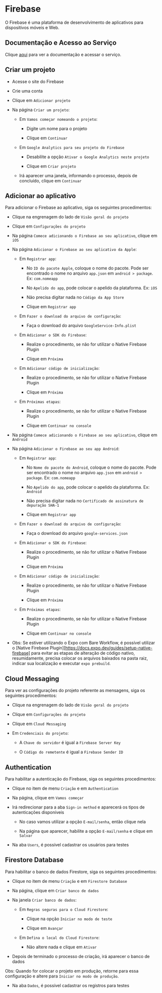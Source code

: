 # Firebase

O Firebase é uma plataforma de desenvolvimento de aplicativos para dispositivos móveis e Web.

## Documentação e Acesso ao Serviço

Clique [aqui](https://console.firebase.google.com) para ver a documentação e acessar o serviço.

## Criar um projeto

- Acesse o site do Firebase

- Crie uma conta

- Clique em `Adicionar projeto`

- Na página `Criar um projeto`:

  - Em `Vamos começar nomeando o projeto`:
  
    - Digite um nome para o projeto
    
    - Clique em `Continuar`

  - Em `Google Analytics para seu projeto do Firebase`
    
    - Desabilite a opção `Ativar o Google Analytics neste projeto`
    
    - Clique em `Criar projeto`

  - Irá aparecer uma janela, informando o processo, depois de concluído, clique em `Continuar`

## Adicionar ao aplicativo

Para adicionar o Firebase ao aplicativo, siga os seguintes procedimentos:

- Clique na engrenagem do lado de `Visão geral do projeto`

- Clique em `Configurações do projeto`

- Na página `Comece adicionando o Firebase ao seu aplicativo`, clique em `iOS`

- Na página `Adicionar o Firebase ao seu aplicativo da Apple`:

  - Em `Registrar app`:

    - No `ID do pacote Apple`, coloque o nome do pacote. Pode ser encontrado o nome no arquivo `app.json` em `android > package`. Ex: `com.nomeapp`

    - No `Apelido do app`, pode colocar o apelido da plataforma. Ex: `iOS`

    - Não precisa digitar nada no `Código da App Store`

    - Clique em `Registrar app`

  - Em `Fazer o download do arquivo de configuração`:

    - Faça o download do arquivo `GoogleService-Info.plist`

  - Em `Adicionar o SDK do Firebase`:

    - Realize o procedimento, se não for utilizar o Native Firebase Plugin

    - Clique em `Próxima`

  - Em `Adicionar código de inicialização`:

    - Realize o procedimento, se não for utilizar o Native Firebase Plugin

    - Clique em `Próxima`

  - Em `Próximas etapas`:

    - Realize o procedimento, se não for utilizar o Native Firebase Plugin

    - Clique em `Continuar no console`

- Na página `Comece adicionando o Firebase ao seu aplicativo`, clique em `Android`

- Na página `Adicionar o Firebase ao seu app Android`:

  - Em `Registrar app`:

    - No `Nome do pacote do Android`, coloque o nome do pacote. Pode ser encontrado o nome no arquivo `app.json` em `android > package`. Ex: `com.nomeapp`

    - No `Apelido do app`, pode colocar o apelido da plataforma. Ex: `Android`

    - Não precisa digitar nada no `Certificado de assinatura de depuração SHA-1`

    - Clique em `Registrar app`

  - Em `Fazer o download do arquivo de configuração`:

    - Faça o download do arquivo `google-services.json`

  - Em `Adicionar o SDK do Firebase`:

    - Realize o procedimento, se não for utilizar o Native Firebase Plugin

    - Clique em `Próxima`

  - Em `Adicionar código de inicialização`:

    - Realize o procedimento, se não for utilizar o Native Firebase Plugin

    - Clique em `Próxima`

  - Em `Próximas etapas`:

    - Realize o procedimento, se não for utilizar o Native Firebase Plugin

    - Clique em `Continuar no console`

- Obs: Se estiver utilizando o Expo com Bare Workflow, é possível utilizar o [Native Firebase Plugin][https://docs.expo.dev/guides/setup-native-firebase] para evitar as etapas de alteração de código nativo, resumidamente, precisa colocar os arquivos baixados na pasta raiz, indicar sua localização e executar `expo prebuild`.

## Cloud Messaging

Para ver as configurações do projeto referente as mensagens, siga os seguintes procedimentos:

- Clique na engrenagem do lado de `Visão geral do projeto`

- Clique em `Configurações do projeto`

- Clique em `Cloud Messaging`

- Em `Credenciais do projeto`:

  - A `Chave do servidor` é igual a `Firebase Server Key`

  - O `Código do remetente` é igual a `Firebase Sender ID`

## Authentication

Para habilitar a autenticação do Firebase, siga os seguintes procedimentos:

- Clique no item de menu `Criação` e em `Authentication`

- Na página, clique em `Vamos começar`

- Irá redirecionar para a aba `Sign-in method` e aparecerá os tipos de autenticações disponíveis

  - No caso vamos utilizar a opção `E-mail/senha`, então clique nela

  - Na página que aparecer, habilite a opção `E-mail/senha` e clique em `Salvar`

- Na aba `Users`, é possível cadastrar os usuários para testes

## Firestore Database

Para habilitar o banco de dados Firestore, siga os seguintes procedimentos:

- Clique no item de menu `Criação` e em `Firestore Database`

- Na página, clique em `Criar banco de dados`

- Na janela `Criar banco de dados`:

  - Em `Regras seguras para o Cloud Firestore`:

    - Clique na opção `Iniciar no modo de teste`

    - Clique em `Avançar`

  - Em `Defina o local do Cloud Firestore`:

    - Não altere nada e clique em `Ativar`

- Depois de terminado o processo de criação, irá aparecer o banco de dados

Obs: Quando for colocar o projeto em produção, retorne para essa configuração e altere para `Iniciar no modo de produção`.

- Na aba `Dados`, é possível cadastrar os registros para testes
